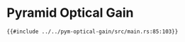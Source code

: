 # Pyramid Optical Gain

```rust,no_run,noplayground
{{#include ../../pym-optical-gain/src/main.rs:85:103}}
```